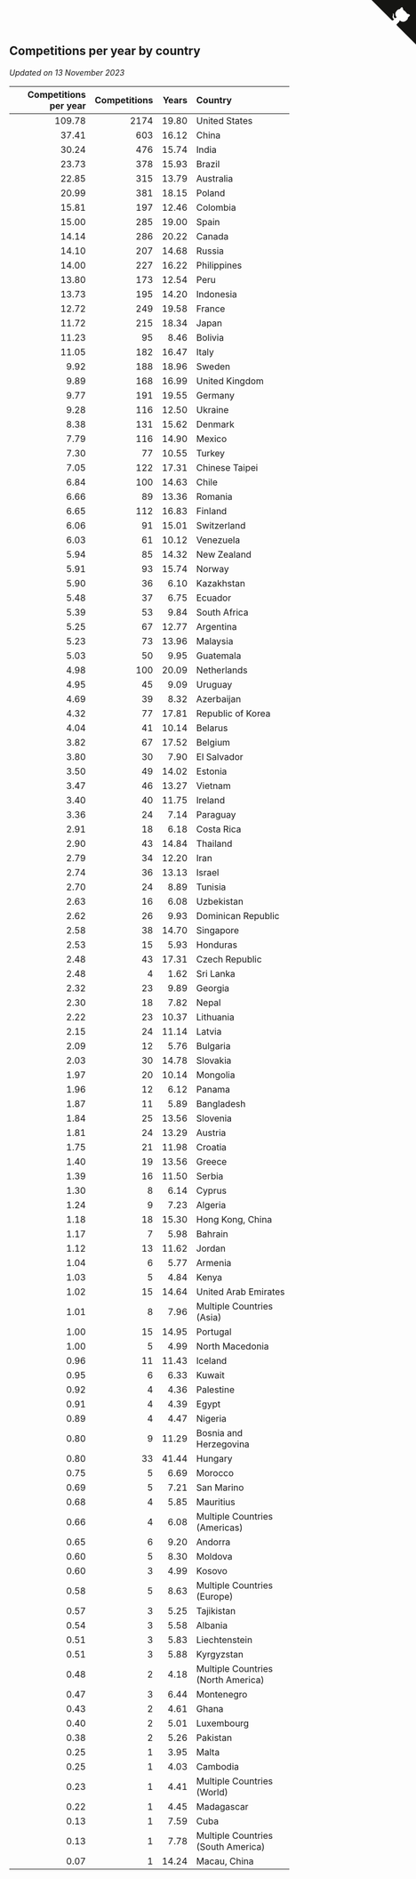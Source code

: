 ## Competitions per year by country

*Updated on 13 November 2023*

| Competitions per year | Competitions | Years | Country |
| ---: | ---: | ---: | :--- |
| 109.78 | 2174 | 19.80 | United States |
| 37.41 | 603 | 16.12 | China |
| 30.24 | 476 | 15.74 | India |
| 23.73 | 378 | 15.93 | Brazil |
| 22.85 | 315 | 13.79 | Australia |
| 20.99 | 381 | 18.15 | Poland |
| 15.81 | 197 | 12.46 | Colombia |
| 15.00 | 285 | 19.00 | Spain |
| 14.14 | 286 | 20.22 | Canada |
| 14.10 | 207 | 14.68 | Russia |
| 14.00 | 227 | 16.22 | Philippines |
| 13.80 | 173 | 12.54 | Peru |
| 13.73 | 195 | 14.20 | Indonesia |
| 12.72 | 249 | 19.58 | France |
| 11.72 | 215 | 18.34 | Japan |
| 11.23 | 95 | 8.46 | Bolivia |
| 11.05 | 182 | 16.47 | Italy |
| 9.92 | 188 | 18.96 | Sweden |
| 9.89 | 168 | 16.99 | United Kingdom |
| 9.77 | 191 | 19.55 | Germany |
| 9.28 | 116 | 12.50 | Ukraine |
| 8.38 | 131 | 15.62 | Denmark |
| 7.79 | 116 | 14.90 | Mexico |
| 7.30 | 77 | 10.55 | Turkey |
| 7.05 | 122 | 17.31 | Chinese Taipei |
| 6.84 | 100 | 14.63 | Chile |
| 6.66 | 89 | 13.36 | Romania |
| 6.65 | 112 | 16.83 | Finland |
| 6.06 | 91 | 15.01 | Switzerland |
| 6.03 | 61 | 10.12 | Venezuela |
| 5.94 | 85 | 14.32 | New Zealand |
| 5.91 | 93 | 15.74 | Norway |
| 5.90 | 36 | 6.10 | Kazakhstan |
| 5.48 | 37 | 6.75 | Ecuador |
| 5.39 | 53 | 9.84 | South Africa |
| 5.25 | 67 | 12.77 | Argentina |
| 5.23 | 73 | 13.96 | Malaysia |
| 5.03 | 50 | 9.95 | Guatemala |
| 4.98 | 100 | 20.09 | Netherlands |
| 4.95 | 45 | 9.09 | Uruguay |
| 4.69 | 39 | 8.32 | Azerbaijan |
| 4.32 | 77 | 17.81 | Republic of Korea |
| 4.04 | 41 | 10.14 | Belarus |
| 3.82 | 67 | 17.52 | Belgium |
| 3.80 | 30 | 7.90 | El Salvador |
| 3.50 | 49 | 14.02 | Estonia |
| 3.47 | 46 | 13.27 | Vietnam |
| 3.40 | 40 | 11.75 | Ireland |
| 3.36 | 24 | 7.14 | Paraguay |
| 2.91 | 18 | 6.18 | Costa Rica |
| 2.90 | 43 | 14.84 | Thailand |
| 2.79 | 34 | 12.20 | Iran |
| 2.74 | 36 | 13.13 | Israel |
| 2.70 | 24 | 8.89 | Tunisia |
| 2.63 | 16 | 6.08 | Uzbekistan |
| 2.62 | 26 | 9.93 | Dominican Republic |
| 2.58 | 38 | 14.70 | Singapore |
| 2.53 | 15 | 5.93 | Honduras |
| 2.48 | 43 | 17.31 | Czech Republic |
| 2.48 | 4 | 1.62 | Sri Lanka |
| 2.32 | 23 | 9.89 | Georgia |
| 2.30 | 18 | 7.82 | Nepal |
| 2.22 | 23 | 10.37 | Lithuania |
| 2.15 | 24 | 11.14 | Latvia |
| 2.09 | 12 | 5.76 | Bulgaria |
| 2.03 | 30 | 14.78 | Slovakia |
| 1.97 | 20 | 10.14 | Mongolia |
| 1.96 | 12 | 6.12 | Panama |
| 1.87 | 11 | 5.89 | Bangladesh |
| 1.84 | 25 | 13.56 | Slovenia |
| 1.81 | 24 | 13.29 | Austria |
| 1.75 | 21 | 11.98 | Croatia |
| 1.40 | 19 | 13.56 | Greece |
| 1.39 | 16 | 11.50 | Serbia |
| 1.30 | 8 | 6.14 | Cyprus |
| 1.24 | 9 | 7.23 | Algeria |
| 1.18 | 18 | 15.30 | Hong Kong, China |
| 1.17 | 7 | 5.98 | Bahrain |
| 1.12 | 13 | 11.62 | Jordan |
| 1.04 | 6 | 5.77 | Armenia |
| 1.03 | 5 | 4.84 | Kenya |
| 1.02 | 15 | 14.64 | United Arab Emirates |
| 1.01 | 8 | 7.96 | Multiple Countries (Asia) |
| 1.00 | 15 | 14.95 | Portugal |
| 1.00 | 5 | 4.99 | North Macedonia |
| 0.96 | 11 | 11.43 | Iceland |
| 0.95 | 6 | 6.33 | Kuwait |
| 0.92 | 4 | 4.36 | Palestine |
| 0.91 | 4 | 4.39 | Egypt |
| 0.89 | 4 | 4.47 | Nigeria |
| 0.80 | 9 | 11.29 | Bosnia and Herzegovina |
| 0.80 | 33 | 41.44 | Hungary |
| 0.75 | 5 | 6.69 | Morocco |
| 0.69 | 5 | 7.21 | San Marino |
| 0.68 | 4 | 5.85 | Mauritius |
| 0.66 | 4 | 6.08 | Multiple Countries (Americas) |
| 0.65 | 6 | 9.20 | Andorra |
| 0.60 | 5 | 8.30 | Moldova |
| 0.60 | 3 | 4.99 | Kosovo |
| 0.58 | 5 | 8.63 | Multiple Countries (Europe) |
| 0.57 | 3 | 5.25 | Tajikistan |
| 0.54 | 3 | 5.58 | Albania |
| 0.51 | 3 | 5.83 | Liechtenstein |
| 0.51 | 3 | 5.88 | Kyrgyzstan |
| 0.48 | 2 | 4.18 | Multiple Countries (North America) |
| 0.47 | 3 | 6.44 | Montenegro |
| 0.43 | 2 | 4.61 | Ghana |
| 0.40 | 2 | 5.01 | Luxembourg |
| 0.38 | 2 | 5.26 | Pakistan |
| 0.25 | 1 | 3.95 | Malta |
| 0.25 | 1 | 4.03 | Cambodia |
| 0.23 | 1 | 4.41 | Multiple Countries (World) |
| 0.22 | 1 | 4.45 | Madagascar |
| 0.13 | 1 | 7.59 | Cuba |
| 0.13 | 1 | 7.78 | Multiple Countries (South America) |
| 0.07 | 1 | 14.24 | Macau, China |


<a href="https://github.com/jonatanklosko/wca_statistics" class="github-corner" aria-label="View source on Github"><svg width="80" height="80" viewBox="0 0 250 250" style="fill:#151513; color:#fff; position: absolute; top: 0; border: 0; right: 0;" aria-hidden="true"><path d="M0,0 L115,115 L130,115 L142,142 L250,250 L250,0 Z"></path><path d="M128.3,109.0 C113.8,99.7 119.0,89.6 119.0,89.6 C122.0,82.7 120.5,78.6 120.5,78.6 C119.2,72.0 123.4,76.3 123.4,76.3 C127.3,80.9 125.5,87.3 125.5,87.3 C122.9,97.6 130.6,101.9 134.4,103.2" fill="currentColor" style="transform-origin: 130px 106px;" class="octo-arm"></path><path d="M115.0,115.0 C114.9,115.1 118.7,116.5 119.8,115.4 L133.7,101.6 C136.9,99.2 139.9,98.4 142.2,98.6 C133.8,88.0 127.5,74.4 143.8,58.0 C148.5,53.4 154.0,51.2 159.7,51.0 C160.3,49.4 163.2,43.6 171.4,40.1 C171.4,40.1 176.1,42.5 178.8,56.2 C183.1,58.6 187.2,61.8 190.9,65.4 C194.5,69.0 197.7,73.2 200.1,77.6 C213.8,80.2 216.3,84.9 216.3,84.9 C212.7,93.1 206.9,96.0 205.4,96.6 C205.1,102.4 203.0,107.8 198.3,112.5 C181.9,128.9 168.3,122.5 157.7,114.1 C157.9,116.9 156.7,120.9 152.7,124.9 L141.0,136.5 C139.8,137.7 141.6,141.9 141.8,141.8 Z" fill="currentColor" class="octo-body"></path></svg></a><style>.github-corner:hover .octo-arm{animation:octocat-wave 560ms ease-in-out}@keyframes octocat-wave{0%,100%{transform:rotate(0)}20%,60%{transform:rotate(-25deg)}40%,80%{transform:rotate(10deg)}}@media (max-width:500px){.github-corner:hover .octo-arm{animation:none}.github-corner .octo-arm{animation:octocat-wave 560ms ease-in-out}}</style>

